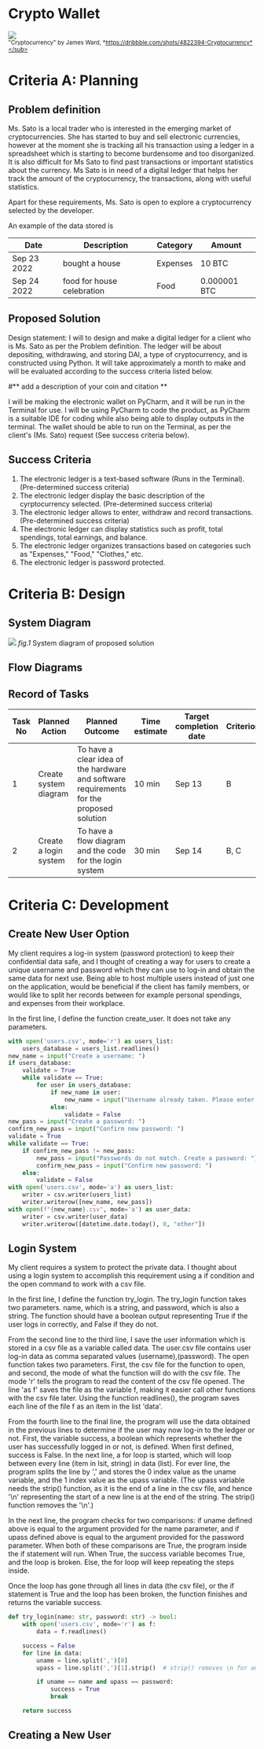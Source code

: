 # Crypto Wallet

![](assets/cryptocurrency.gif)  
<sub>"Cryptocurrency" by James Ward, *https://dribbble.com/shots/4822394-Cryptocurrency*</sub>

# Criteria A: Planning

## Problem definition

Ms. Sato is a local trader who is interested in the emerging market of cryptocurrencies. She has started to buy and sell electronic currencies, however at the moment she is tracking all his transaction using a ledger in a spreadsheet which is starting to become burdensome and too disorganized. It is also difficult for Ms Sato to find past transactions or important statistics about the currency. Ms Sato is in need of a digital ledger that helps her track the amount of the cryptocurrency, the transactions, along with useful statistics. 

Apart for these requirements, Ms. Sato is open to explore a cryptocurrency selected by the developer.

An example of the data stored is 

| Date | Description | Category | Amount  |
|------|-------------|----------|---------|
| Sep 23 2022 | bought a house | Expenses | 10 BTC |
| Sep 24 2022 | food for house celebration | Food | 0.000001 BTC |


## Proposed Solution

Design statement:
I will to design and make a digital ledger for a client who is Ms. Sato as per the Problem definition. The ledger will be about depositing, withdrawing, and storing DAI, a type of cryptocurrency, and is constructed using Python. It will take  approximately a month to make and will be evaluated according to the success criteria listed below.

#** add a description of your coin and citation **

I will be making the electronic wallet on PyCharm, and it will be run in the Terminal for use. I will be using PyCharm to code the product, as PyCharm is a suitable IDE for coding while also being able to display outputs in the terminal. The wallet should be able to run on the Terminal, as per the client's (Ms. Sato) request (See success criteria below).

## Success Criteria
1. The electronic ledger is a text-based software (Runs in the Terminal). (Pre-determined success criteria)
2. The electronic ledger display the basic description of the cyrptocurrency selected. (Pre-determined success criteria)
3. The electronic ledger allows to enter, withdraw and record transactions. (Pre-determined success criteria)
4. The electronic ledger can display statistics such as profit, total spendings, total earnings, and balance.
5. The electronic ledger organizes transactions based on categories such as "Expenses," "Food," "Clothes," etc.
6. The electronic ledger is password protected.

# Criteria B: Design

## System Diagram
![](assets/unit1_system_diagram.jpg)
*fig.1* System diagram of proposed solution
## Flow Diagrams


## Record of Tasks
| Task No | Planned Action        | Planned Outcome                                                                          | Time estimate | Target completion date | Criterion |
|---------|-----------------------|------------------------------------------------------------------------------------------|---------------|------------------------|-----------|
| 1       | Create system diagram | To have a clear idea of the hardware and software requirements for the proposed solution | 10 min        | Sep 13                 | B         |
| 2       | Create a login system | To have a flow diagram and the code for the login system                                 | 30 min        | Sep 14                 | B, C      |

# Criteria C: Development
## Create New User Option
My client requires a log-in system (password protection) to keep their confidential data safe, and I thought of creating a way for users to create a unique username and password which they can use to log-in and obtain the same data for next use. Being able to host multiple users instead of just one on the application, would be beneficial if the client has family members, or would like to split her records between for example personal spendings, and expenses from their workplace.

In the first line, I define the function create_user. It does not take any parameters.

```.py
with open('users.csv', mode='r') as users_list:
    users_database = users_list.readlines()
new_name = input("Create a username: ")
if users_database:
    validate = True
    while validate == True:
        for user in users_database:
            if new_name in user:
                new_name = input("Username already taken. Please enter another username: ")
            else:
                validate = False
new_pass = input("Create a password: ")
confirm_new_pass = input("Confirm new password: ")
validate = True
while validate == True:
    if confirm_new_pass != new_pass:
        new_pass = input("Passwords do not match. Create a password: ")
        confirm_new_pass = input("Confirm new password: ")
    else:
        validate = False
with open('users.csv', mode='a') as users_list:
    writer = csv.writer(users_list)
    writer.writerow([new_name, new_pass])
with open(f"{new_name}.csv", mode='a') as user_data:
    writer = csv.writer(user_data)
    writer.writerow([datetime.date.today(), 0, "other"])
```

## Login System
My client requires a system to protect the private data. I thought about using a login system to accomplish this requirement using a if condition and the open command to work with a csv file.

In the first line, I define the function try_login. The try_login function takes two parameters. name, which is a string, and password, which is also a string. The function should have a boolean output representing True if the user logs in correctly, and False if they do not.

From the second line to the third line, I save the user information which is stored in a csv file as a variable called data. The user.csv file contains user log-in data as comma separated values (username),(password). The open function takes two parameters. First, the csv file for the function to open, and second, the mode of what the function will do with the csv file. The mode 'r' tells the program to read the content of the csv file opened. The line 'as f' saves the file as the variable f, making it easier call other functions with the csv file later. Using the function readlines(), the program saves each line of the file f as an item in the list 'data'.

From the fourth line to the final line, the program will use the data obtained in the previous lines to determine if the user may now log-in to the ledger or not. First, the variable success, a boolean which represents whether the user has successfully logged in or not, is defined. When first defined, success is False. In the next line, a for loop is started, which will loop between every line (item in lsit, string) in data (list). For ever line, the program splits the line by ',' and stores the 0 index value as the uname variable, and the 1 index value as the upass variable. (The upass variable needs the strip() function, as it is the end of a line in the csv file, and hence '\n' representing the start of a new line is at the end of the string. The strip() function removes the '\n'.)

In the next line, the program checks for two comparisons: if uname defined above is equal to the argument provided for the name parameter, and if upass defined above is equal to the argument provided for the password parameter. When both of these comparisons are True, the program inside the if statement will run. When True, the success variable becomes True, and the loop is broken. Else, the for loop will keep repeating the steps inside.

Once the loop has gone through all lines in data (the csv file), or the if statement is True and the loop has been broken, the function finishes and returns the variable success.
```.py
def try_login(name: str, password: str) -> bool:
    with open('users.csv', mode='r') as f:
        data = f.readlines()

    success = False
    for line in data:
        uname = line.split(',')[0]
        upass = line.split(',')[1].strip()  # strip() removes \n for any string unless specified

        if uname == name and upass == password:
            success = True
            break

    return success
```

## Creating a New User
